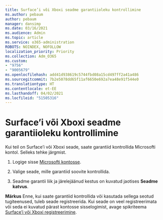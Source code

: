 ```yaml
---
title: Surface’i või Xboxi seadme garantiioleku kontrollimine
ms.author: pebaum
author: pebaum
manager: dansimp
ms.date: 03/16/2021
ms.audience: Admin
ms.topic: article
ms.service: o365-administration
ROBOTS: NOINDEX, NOFOLLOW
localization_priority: Priority
ms.collection: Adm_O365
ms.custom:
- "9756"
- "9005679"
ms.openlocfilehash: add41d938619c5744fbd08a15cd497ff2a41a486
ms.sourcegitcommit: 7b2e5078dd65f11af6650e692a7ea48e91f544e0
ms.translationtype: HT
ms.contentlocale: et-EE
ms.lasthandoff: 04/02/2021
ms.locfileid: "51505316"
---
```

# <a name="check-the-warranty-status-for-a-surface-or-xbox-device"></a>Surface’i või Xboxi seadme garantiioleku kontrollimine

Kui teil on Surface’i või Xboxi seade, saate garantiid kontrollida Microsofti kontol. Selleks tehke järgmist.

1. Logige sisse [Microsofti kontosse](https://account.microsoft.com/devices/). 

1. Valige seade, mille garantiid soovite kontrollida.

1. Seadme garantii liik ja järelejäänud kestus on kuvatud jaotises **Seadme katvus**.

**Märkus** Enne, kui saate garantiid kontrollida või kasutada sellega seotud tugiteenused, tuleb seade registreerida. Kui seade on veel registreerimata või seda ei kuvatud pärast kontosse sisselogimist, avage spikriteema [Surface’i või Xboxi registreerimine](https://support.microsoft.com/surface/register-your-surface-or-xbox-fd7d73f8-b0e6-c9fa-e83b-0b64652e2376).
